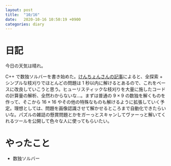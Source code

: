 ```yaml
---
layout: post
title:  "10/16"
date:   2020-10-16 10:50:19 +0900
categories: diary
---
```

# 日記

今日の天気は晴れ。

C++ で数独ソルバーを書き始めた。[けんちょんさんの記事](https://qiita.com/drken/items/23a4f604fa3f505dd5ad#3-2-%E6%95%B0%E7%8B%AC)によると、全探索 + シンプルな枝刈りでほとんどの問題は 1 秒以内に解けるとあるので、これをベースに改良していこうと思う。ヒューリスティックな枝刈りを大量に施したコードの計算量の解析、全然わからないな...。まずは普通の $9\times 9$ の数独を解くものを作って、そこから $16\times 16$ やその他の特殊なものも解けるように拡張していく予定。理想としては、問題を画像認識させて解かせるところまで自動化できたらいいな。パズルの雑誌の懸賞問題とかをガーっとスキャンしてヴァーっと解いてくれるツールを公開して色々な人に使ってもらいたい。

# やったこと

- 数独ソルバー